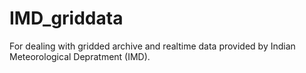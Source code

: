 # IMD_griddata
For dealing with gridded archive and realtime data provided by Indian Meteorological Depratment (IMD).
